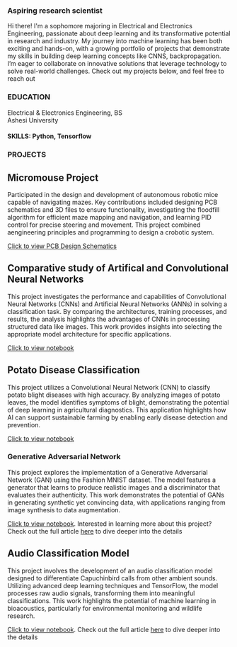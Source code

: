 ### Aspiring research scientist
Hi there! I'm a sophomore majoring in Electrical and Electronics Engineering, passionate about deep learning and its transformative potential in research and industry. My journey into machine learning has been both exciting and hands-on, with a growing portfolio of projects that demonstrate my skills in building deep learning concepts like CNNS, backpropagation.   
I’m eager to collaborate on innovative solutions that leverage technology to solve real-world challenges. Check out my projects below, and feel free to reach out

### EDUCATION
Electrical & Electronics Engineering, BS    
Ashesi University 

 #### SKILLS: Python, Tensorflow 

### PROJECTS

## Micromouse Project  
Participated in the design and development of autonomous robotic mice capable of navigating mazes. Key contributions included designing PCB schematics and 3D files to ensure functionality, investigating the floodfill algorithm for efficient maze mapping and navigation, and learning PID control for precise steering and movement. This project combined aengineering principles and programming to design a crobotic system.

[Click to view PCB Design Schematics](https://github.com/Baah134/Micromouse-Project) 

## Comparative study of Artifical and Convolutional Neural Networks
This project investigates the performance and capabilities of Convolutional Neural Networks (CNNs) and Artificial Neural Networks (ANNs) in solving a classification task. By comparing the architectures, training processes, and results, the analysis highlights the advantages of CNNs in processing structured data like images. This work provides insights into selecting the appropriate model architecture for specific applications.

[Click to view notebook](https://github.com/Baah134/Baah134/tree/main/Comparative%20Analysis%20of%20CNN%20and%20ANN)


## Potato Disease Classification
This project utilizes a Convolutional Neural Network (CNN) to classify potato blight diseases with high accuracy. By analyzing images of potato leaves, the model identifies symptoms of blight, demonstrating the potential of deep learning in agricultural diagnostics. This application highlights how AI can support sustainable farming by enabling early disease detection and prevention.

[Click to view notebook](https://github.com/Baah134/Baah134/tree/main/Potato%20Disease%20Classification)

### Generative Adversarial Network
This project explores the implementation of a Generative Adversarial Network (GAN) using the Fashion MNIST dataset. The model features a generator that learns to produce realistic images and a discriminator that evaluates their authenticity. This work demonstrates the potential of GANs in generating synthetic yet convincing data, with applications ranging from image synthesis to data augmentation.

[Click to view notebook](https://github.com/Baah134/Baah134/tree/main/Generative%20Adversarial%20Network). Interested in learning more about this project? Check out the full article [here](https://open.substack.com/pub/princebaah/p/generative-adversarial-networks?r=4ckmh5&utm_campaign=post&utm_medium=web&showWelcomeOnShare=true) to dive deeper into the details

## Audio Classification Model
This project involves the development of an audio classification model designed to differentiate Capuchinbird calls from other ambient  sounds. Utilizing advanced deep learning techniques and TensorFlow, the model processes raw audio signals, transforming them into meaningful classifications. This work highlights the potential of machine learning in bioacoustics, particularly for environmental monitoring and wildlife research.

[Click to view notebook](https://github.com/Baah134/Baah134/tree/main/Audio%20Classification). Check out the full article [here](https://open.substack.com/pub/princebaah/p/audio-classification-using-deep-learning?r=4ckmh5&utm_campaign=post&utm_medium=web&showWelcomeOnShare=true) to dive deeper into the details 




